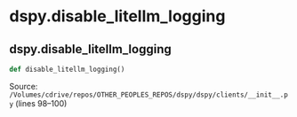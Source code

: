 # dspy.disable_litellm_logging

## dspy.disable_litellm_logging

```python
def disable_litellm_logging()
```
Source: `/Volumes/cdrive/repos/OTHER_PEOPLES_REPOS/dspy/dspy/clients/__init__.py` (lines 98–100)

